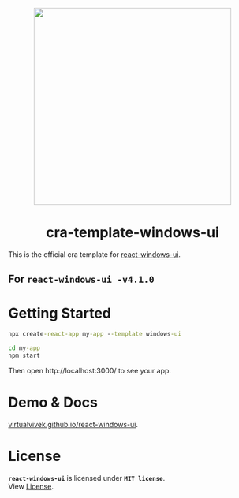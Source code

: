 <p align="center"> 
  <img src="https://github.com/virtualvivek/react-windows-ui/blob/main/markdown/md_img_header.png" width="400" /> 
</p>

<h1 align="center">cra-template-windows-ui</h1>

This is the official cra template for [react-windows-ui](https://github.com/virtualvivek/react-windows-ui).

## For **`react-windows-ui -v4.1.0`**

# Getting Started

```cmd
npx create-react-app my-app --template windows-ui
```
```cmd
cd my-app
npm start
```

Then open http://localhost:3000/ to see your app.

# Demo & Docs
[virtualvivek.github.io/react-windows-ui](https://virtualvivek.github.io/react-windows-ui).


# License

**`react-windows-ui`** is licensed under **`MIT license`**.<br/>
View [License](https://github.com/virtualvivek/react-windows-ui/blob/main/LICENSE).

